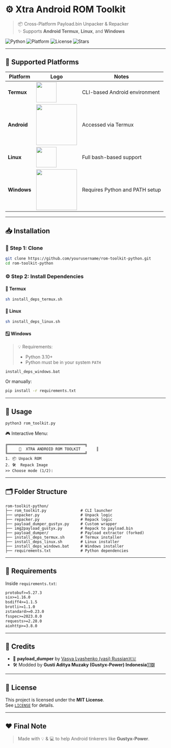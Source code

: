 
# ⚙️ Xtra Android ROM Toolkit

> 📦 Cross-Platform Payload.bin Unpacker & Repacker  
> ✨ Supports **Android Termux**, **Linux**, and **Windows**

![Python](https://img.shields.io/badge/Python-3.10+%2B-blue)
![Platform](https://img.shields.io/badge/Platform-Termux%20%7C%20Linux%20%7C%20Windows-informational)
![License](https://img.shields.io/github/license/Gustyx-Power/Xtra-AndroidROM-Toolkit)
![Stars](https://img.shields.io/github/stars/Gustyx-Power/Xtra-AndroidROM-Toolkit?style=social)

---

## 🧰 Supported Platforms

| Platform | Logo | Notes |
|---------|------|-------|
| **Termux** | <img src="https://upload.wikimedia.org/wikipedia/commons/b/b5/Termux.svg" width="64"/> | CLI-based Android environment |
| **Android** | <img src="https://upload.wikimedia.org/wikipedia/commons/e/ea/Android_logo_2023_%28stacked%29.svg" width="128"/> | Accessed via Termux |
| **Linux** | <img src="https://upload.wikimedia.org/wikipedia/commons/a/af/Tux.png" width="64"/> | Full bash-based support |
| **Windows** | <img src="https://upload.wikimedia.org/wikipedia/commons/e/e6/Windows_11_logo.svg" width="128"/> | Requires Python and PATH setup |

---

## 📥 Installation

### 📌 Step 1: Clone

```bash
git clone https://github.com/yourusername/rom-toolkit-python.git
cd rom-toolkit-python
```

### ⚙️ Step 2: Install Dependencies

#### 🧰 Termux

```bash
sh install_deps_termux.sh
```

#### 🐧 Linux

```bash
sh install_deps_linux.sh
```

#### 🪟 Windows

> 💡 Requirements:
> - Python 3.10+
> - Python must be in your system `PATH`

```bat
install_deps_windows.bat
```

Or manually:

```bat
pip install -r requirements.txt
```

---

## 🚀 Usage

```bash
python3 rom_toolkit.py
```

🎮 Interactive Menu:
```
╔══════════════════════════════════╗
║     📱  XTRA ANDROID ROM TOOLKIT       ║
╚══════════════════════════════════╝
1. 📦 Unpack ROM
2. 🛠️  Repack Image
>> Choose mode (1/2):
```

---

## 🗂 Folder Structure

```
rom-toolkit-python/
├── rom_toolkit.py               # CLI launcher
├── unpacker.py                  # Unpack logic
├── repacker.py                  # Repack logic
├── payload_dumper_gustyx.py     # Custom wrapper
├── img2payload_gustyx.py        # Repack to payload.bin
├── payload_dumper/              # Payload extractor (forked)
├── install_deps_termux.sh       # Termux installer
├── install_deps_linux.sh        # Linux installer
├── install_deps_windows.bat     # Windows installer
├── requirements.txt             # Python dependencies
```

---

## 🧪 Requirements

Inside `requirements.txt`:

```txt
protobuf>=5.27.3
six>=1.16.0
bsdiff4>=1.1.5
brotli>=1.1.0
zstandard>=0.23.0
fsspec>=2023.0.0
requests>=2.28.0
aiohttp>=3.8.0
```

---

## 🙌 Credits

- 🔧 **payload_dumper** by [Vasya Lyashenko (vasi) Russian🇷🇺](https://github.com/vm03/payload_dumper.git)
- 🛠️ Modded by **Gusti Aditya Muzaky (Gustyx-Power) Indonesia🇮🇩**

---

## 📜 License

This project is licensed under the **MIT License**.  
See [`LICENSE`](./LICENSE) for details.

---

## ❤️ Final Note

> Made with 💡 & 💻 to help Android tinkerers like **Gustyx-Power**.
